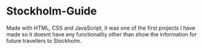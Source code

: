 # Stockholm-Guide

 Made with HTML, CSS and JavaScript, it was one of the first projects I have made so it doesnt have any functionality other than show the information for future travellers to Stockholm. 
